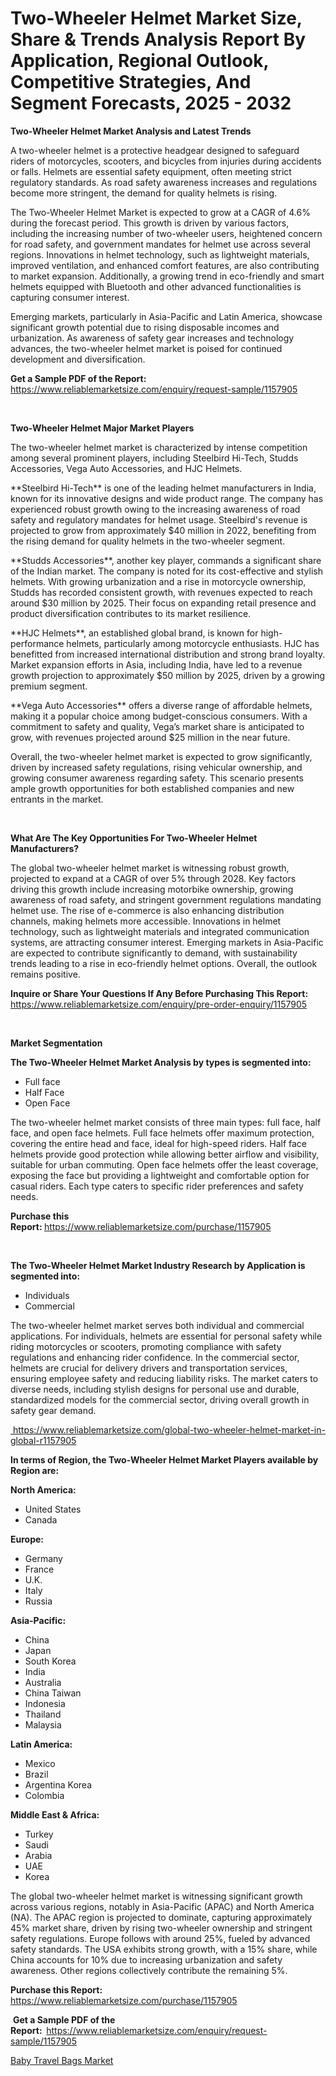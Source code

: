 <p><h1>Two-Wheeler Helmet Market Size, Share & Trends Analysis Report By Application, Regional Outlook, Competitive Strategies, And Segment Forecasts, 2025 - 2032</h1></p><p><strong>Two-Wheeler Helmet Market Analysis and Latest Trends</strong></p>
<p><p>A two-wheeler helmet is a protective headgear designed to safeguard riders of motorcycles, scooters, and bicycles from injuries during accidents or falls. Helmets are essential safety equipment, often meeting strict regulatory standards. As road safety awareness increases and regulations become more stringent, the demand for quality helmets is rising.</p><p>The Two-Wheeler Helmet Market is expected to grow at a CAGR of 4.6% during the forecast period. This growth is driven by various factors, including the increasing number of two-wheeler users, heightened concern for road safety, and government mandates for helmet use across several regions. Innovations in helmet technology, such as lightweight materials, improved ventilation, and enhanced comfort features, are also contributing to market expansion. Additionally, a growing trend in eco-friendly and smart helmets equipped with Bluetooth and other advanced functionalities is capturing consumer interest.</p><p>Emerging markets, particularly in Asia-Pacific and Latin America, showcase significant growth potential due to rising disposable incomes and urbanization. As awareness of safety gear increases and technology advances, the two-wheeler helmet market is poised for continued development and diversification.</p></p>
<p><strong>Get a Sample PDF of the Report:&nbsp;</strong> <a href="https://www.reliablemarketsize.com/enquiry/request-sample/1157905?utm_campaign=3075&utm_medium=2&utm_source=Github&utm_content=ia&utm_term=05042025&utm_id=two-wheeler-helmet">https://www.reliablemarketsize.com/enquiry/request-sample/1157905</a></p>
<p>&nbsp;</p>
<p><strong>Two-Wheeler Helmet Major Market Players</strong></p>
<p><p>The two-wheeler helmet market is characterized by intense competition among several prominent players, including Steelbird Hi-Tech, Studds Accessories, Vega Auto Accessories, and HJC Helmets. </p><p>**Steelbird Hi-Tech** is one of the leading helmet manufacturers in India, known for its innovative designs and wide product range. The company has experienced robust growth owing to the increasing awareness of road safety and regulatory mandates for helmet usage. Steelbird's revenue is projected to grow from approximately $40 million in 2022, benefiting from the rising demand for quality helmets in the two-wheeler segment.</p><p>**Studds Accessories**, another key player, commands a significant share of the Indian market. The company is noted for its cost-effective and stylish helmets. With growing urbanization and a rise in motorcycle ownership, Studds has recorded consistent growth, with revenues expected to reach around $30 million by 2025. Their focus on expanding retail presence and product diversification contributes to its market resilience.</p><p>**HJC Helmets**, an established global brand, is known for high-performance helmets, particularly among motorcycle enthusiasts. HJC has benefitted from increased international distribution and strong brand loyalty. Market expansion efforts in Asia, including India, have led to a revenue growth projection to approximately $50 million by 2025, driven by a growing premium segment.</p><p>**Vega Auto Accessories** offers a diverse range of affordable helmets, making it a popular choice among budget-conscious consumers. With a commitment to safety and quality, Vega’s market share is anticipated to grow, with revenues projected around $25 million in the near future.</p><p>Overall, the two-wheeler helmet market is expected to grow significantly, driven by increased safety regulations, rising vehicular ownership, and growing consumer awareness regarding safety. This scenario presents ample growth opportunities for both established companies and new entrants in the market.</p></p>
<p>&nbsp;</p>
<p><strong>What Are The Key Opportunities For Two-Wheeler Helmet Manufacturers?</strong></p>
<p><p>The global two-wheeler helmet market is witnessing robust growth, projected to expand at a CAGR of over 5% through 2028. Key factors driving this growth include increasing motorbike ownership, growing awareness of road safety, and stringent government regulations mandating helmet use. The rise of e-commerce is also enhancing distribution channels, making helmets more accessible. Innovations in helmet technology, such as lightweight materials and integrated communication systems, are attracting consumer interest. Emerging markets in Asia-Pacific are expected to contribute significantly to demand, with sustainability trends leading to a rise in eco-friendly helmet options. Overall, the outlook remains positive.</p></p>
<p><strong>Inquire or Share Your Questions If Any Before Purchasing This Report:</strong> <a href="https://www.reliablemarketsize.com/enquiry/pre-order-enquiry/1157905?utm_campaign=3075&utm_medium=2&utm_source=Github&utm_content=ia&utm_term=05042025&utm_id=two-wheeler-helmet">https://www.reliablemarketsize.com/enquiry/pre-order-enquiry/1157905</a></p>
<p>&nbsp;</p>
<p><strong>Market Segmentation</strong></p>
<p><strong>The Two-Wheeler Helmet Market Analysis by types is segmented into:</strong></p>
<p><ul><li>Full face</li><li>Half Face</li><li>Open Face</li></ul></p>
<p><p>The two-wheeler helmet market consists of three main types: full face, half face, and open face helmets. Full face helmets offer maximum protection, covering the entire head and face, ideal for high-speed riders. Half face helmets provide good protection while allowing better airflow and visibility, suitable for urban commuting. Open face helmets offer the least coverage, exposing the face but providing a lightweight and comfortable option for casual riders. Each type caters to specific rider preferences and safety needs.</p></p>
<p><strong>Purchase this Report:&nbsp;</strong><a href="https://www.reliablemarketsize.com/purchase/1157905?utm_campaign=3075&utm_medium=2&utm_source=Github&utm_content=ia&utm_term=05042025&utm_id=two-wheeler-helmet">https://www.reliablemarketsize.com/purchase/1157905</a></p>
<p>&nbsp;</p>
<p><strong>The Two-Wheeler Helmet Market Industry Research by Application is segmented into:</strong></p>
<p><ul><li>Individuals</li><li>Commercial</li></ul></p>
<p><p>The two-wheeler helmet market serves both individual and commercial applications. For individuals, helmets are essential for personal safety while riding motorcycles or scooters, promoting compliance with safety regulations and enhancing rider confidence. In the commercial sector, helmets are crucial for delivery drivers and transportation services, ensuring employee safety and reducing liability risks. The market caters to diverse needs, including stylish designs for personal use and durable, standardized models for the commercial sector, driving overall growth in safety gear demand.</p></p>
<p><a href="https://www.reliablemarketsize.com/global-two-wheeler-helmet-market-in-global-r1157905?utm_campaign=3075&utm_medium=2&utm_source=Github&utm_content=ia&utm_term=05042025&utm_id=two-wheeler-helmet">&nbsp;https://www.reliablemarketsize.com/global-two-wheeler-helmet-market-in-global-r1157905</a></p>
<p><strong>In terms of Region, the Two-Wheeler Helmet Market Players available by Region are:</strong></p>
<p>
    <p> <strong> North America: </strong>
        <ul>
            <li>United States</li>
            <li>Canada</li>
        </ul>
        </p> 
    <p> <strong> Europe: </strong>
        <ul>
            <li>Germany</li>
            <li>France</li>
            <li>U.K.</li>
            <li>Italy</li>
            <li>Russia</li>
        </ul>
        </p> 
    <p> <strong> Asia-Pacific: </strong>
        <ul>
            <li>China</li>
            <li>Japan</li>
            <li>South Korea</li>
            <li>India</li>
            <li>Australia</li>
            <li>China Taiwan</li>
            <li>Indonesia</li>
            <li>Thailand</li>
            <li>Malaysia</li>
        </ul>
        </p> 
    <p> <strong> Latin America: </strong>
        <ul>
            <li>Mexico</li>
            <li>Brazil</li>
            <li>Argentina Korea</li>
            <li>Colombia</li>
        </ul>
        </p> 
    <p> <strong> Middle East & Africa: </strong>
        <ul>
            <li>Turkey</li>
            <li>Saudi</li>
            <li>Arabia</li>
            <li>UAE</li>
            <li>Korea</li>
        </ul>
    </p>
    </p>
<p><p>The global two-wheeler helmet market is witnessing significant growth across various regions, notably in Asia-Pacific (APAC) and North America (NA). The APAC region is projected to dominate, capturing approximately 45% market share, driven by rising two-wheeler ownership and stringent safety regulations. Europe follows with around 25%, fueled by advanced safety standards. The USA exhibits strong growth, with a 15% share, while China accounts for 10% due to increasing urbanization and safety awareness. Other regions collectively contribute the remaining 5%.</p></p>
<p><strong>Purchase this Report: </strong><a href="https://www.reliablemarketsize.com/purchase/1157905?utm_campaign=3075&utm_medium=2&utm_source=Github&utm_content=ia&utm_term=05042025&utm_id=two-wheeler-helmet">https://www.reliablemarketsize.com/purchase/1157905</a></p>
<p>&nbsp;<strong>Get a Sample PDF of the Report:&nbsp;&nbsp;</strong><a href="https://www.reliablemarketsize.com/enquiry/request-sample/1157905?utm_campaign=3075&utm_medium=2&utm_source=Github&utm_content=ia&utm_term=05042025&utm_id=two-wheeler-helmet">https://www.reliablemarketsize.com/enquiry/request-sample/1157905</a></p>
<p><strong></strong></p>
<p><p><a href="https://github.com/krulicfidura/Market-Research-Report-List-1/blob/main/baby-travel-bags-market.md?utm_campaign=3075&utm_medium=2&utm_source=Github&utm_content=ia&utm_term=05042025&utm_id=two-wheeler-helmet">Baby Travel Bags Market</a></p></p>